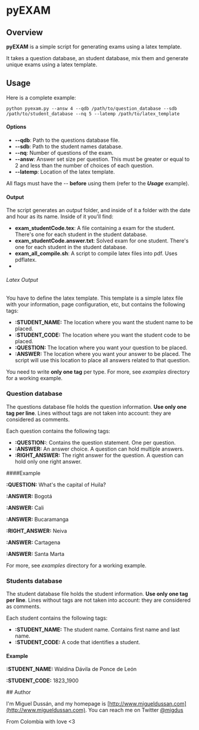 # pyEXAM

## Overview
**pyEXAM** is a simple script for generating exams using a latex template.

It takes a question database, an student database, mix them and generate unique exams using a latex template.

## Usage

Here is a complete example:

	python pyexam.py --answ 4 --qdb /path/to/question_database --sdb /path/to/student_database --nq 5 --latemp /path/to/latex_template 

#### Options 

* **--qdb**: Path to the questions database file.
* **--sdb**: Path to the student names database.
* **--nq**: Number of questions of the exam.
* **--answ**: Answer set size per question. This must be greater or equal to 2 and less than the number of choices of each question.
* **--latemp**: Location of the latex template.

All flags must have the -- **before** using them  (refer to the ***Usage*** example).

#### Output

The script generates an *output* folder, and inside of it a folder with the date and hour as its name. Inside of it you'll find:

* **exam_studentCode.tex**: A file containing a exam for the student. There's one for each student in the student database.
* **exam_studentCode.answer.txt**: Solved exam for one student.  There's one for each student in the student database.
* **exam_all_compile.sh**: A script to compile latex files into pdf. Uses pdflatex.
* 
###### Latex Output

You have to define the latex template. This template is a simple latex file with your information, page configuration, etc, but contains the following tags:

* **:STUDENT_NAME:** The location where you want the student name to be placed.
* **:STUDENT_CODE:** The location where you want the student code to be placed.
* **:QUESTION:** The location where you want your question to be placed.
* **:ANSWER:** The location where you want your answer to be placed. The script will use this location to place all answers related to that question.

You need to write **only one tag** per type. For more, see *examples* directory for a working example.

### Question database

The questions database file holds the question information. **Use only one tag per line**. Lines without tags are not taken into account: they are considered as comments.

Each question contains the following tags:

* **:QUESTION:**: Contains the question statement. One per question.
* **:ANSWER:** An answer choice. A question can hold multiple answers.
* **:RIGHT_ANSWER:** The right answer for the question. A question can hold only one right answer.

####Example 

**:QUESTION:** What's the capital of Huila?

**:ANSWER:** Bogotá

**:ANSWER:** Cali

**:ANSWER:** Bucaramanga

**:RIGHT_ANSWER:** Neiva

**:ANSWER:** Cartagena

**:ANSWER:** Santa Marta

For more, see *examples* directory for a working example.

### Students database 

The student database file holds the student information. **Use only one tag per line**. Lines without tags are not taken into account: they are considered as comments.

Each student contains the following tags:

* **:STUDENT_NAME:** The student name. Contains first name and last name.
* **:STUDENT_CODE:** A code that identifies a student.

#### Example

**:STUDENT_NAME:** Waldina Dávila de Ponce de León

**:STUDENT_CODE:** 1823_1900

## Author

I'm Miguel Dussán, and my homepage is [http://www.migueldussan.com](http://www.migueldussan.com). You can reach me on Twitter [@migdus](http://twitter.com/migdus)

From Colombia with love <3